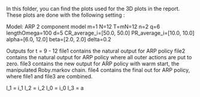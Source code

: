In this folder, you can find the plots used for the 3D plots in the report. These plots are done with the following setting : 

Model: ARP 2 component model
m=1
N=12
T=mN=12
n=2
q=6
lengthOmega=100
d=5
CR_average_i=[50.0, 50.0]
PR_average_i=[10.0, 10.0]
alpha=[6.0, 12.0]
beta=[2.0, 2.0]
delta=0.2

Outputs for t = 9 - 12 
file1 contains the natural output for ARP policy 
file2 contains the natural output for ARP policy where all outer actions are put to zero. 
file3 contains the new output for ARP policy with warm start, the manipulated Roby.markov chain. 
file4 contains the final out for ARP policy, where file1 and file3 are combined. 


l_1 = i_1
l_2 = i_2
l_0 = i_0
l_3 = a